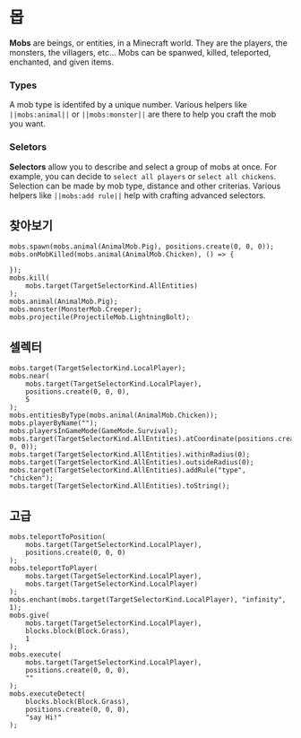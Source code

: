 # 몹

**Mobs** are beings, or entities, in a Minecraft world. They are the players, the monsters, the villagers, etc... Mobs can be spanwed, killed, teleported, enchanted, and given items.

### Types

A mob type is identifed by a unique number. Various helpers like `||mobs:animal||` or `||mobs:monster||` are there to help you craft the mob you want.

### Seletors

**Selectors** allow you to describe and select a group of mobs at once. For example, you can decide to `select all players` or `select all chickens`. Selection can be made by mob type, distance and other criterias. Various helpers like `||mobs:add rule||` help with crafting advanced selectors.

## 찾아보기

```cards
mobs.spawn(mobs.animal(AnimalMob.Pig), positions.create(0, 0, 0));
mobs.onMobKilled(mobs.animal(AnimalMob.Chicken), () => {

});
mobs.kill(
    mobs.target(TargetSelectorKind.AllEntities)
);
mobs.animal(AnimalMob.Pig);
mobs.monster(MonsterMob.Creeper);
mobs.projectile(ProjectileMob.LightningBolt);
```

## 셀렉터

```cards
mobs.target(TargetSelectorKind.LocalPlayer);
mobs.near(
    mobs.target(TargetSelectorKind.LocalPlayer),
    positions.create(0, 0, 0),
    5
);
mobs.entitiesByType(mobs.animal(AnimalMob.Chicken));
mobs.playerByName("");
mobs.playersInGameMode(GameMode.Survival);
mobs.target(TargetSelectorKind.AllEntities).atCoordinate(positions.create(0, 0, 0));
mobs.target(TargetSelectorKind.AllEntities).withinRadius(0);
mobs.target(TargetSelectorKind.AllEntities).outsideRadius(0);
mobs.target(TargetSelectorKind.AllEntities).addRule("type", "chicken");
mobs.target(TargetSelectorKind.AllEntities).toString();
```

## 고급

```cards
mobs.teleportToPosition(
    mobs.target(TargetSelectorKind.LocalPlayer),
    positions.create(0, 0, 0)
);
mobs.teleportToPlayer(
    mobs.target(TargetSelectorKind.LocalPlayer),
    mobs.target(TargetSelectorKind.LocalPlayer)
);
mobs.enchant(mobs.target(TargetSelectorKind.LocalPlayer), "infinity", 1);
mobs.give(
    mobs.target(TargetSelectorKind.LocalPlayer),
    blocks.block(Block.Grass),
    1
);
mobs.execute(
    mobs.target(TargetSelectorKind.LocalPlayer),
    positions.create(0, 0, 0),
    ""
);
mobs.executeDetect(
    blocks.block(Block.Grass),
    positions.create(0, 0, 0),
    "say Hi!"
);
```